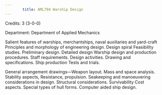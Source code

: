 ```yaml
---
        title: AML794 Warship Design
---
```

Credits: 3 (3-0-0)

Department: Department of Applied Mechanics

Salient features of warships, merchantships, naval auxiliaries and yard-craft Principles and morphology of engineering design. Design spiral Feasibility studies. Preliminary design. Detailed design Warship design and production procedures. Staff requirements. Design activities. Drawing and specifications. Ship production Tests and trials.

General arrangement drawings—Weapon layout. Mass and space analysis. Stability aspects, Resistance, propulsion. Seakeeping and manoeuvering considerations in design. Structural considerations. Survivability Cost aspects. Special types of hull forms. Computer aided ship design.